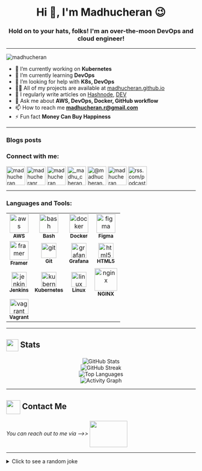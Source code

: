 <h1 align="center">Hi 👋, I'm Madhucheran 😉 </h1>
<h3 align="center">Hold on to your hats, folks! I'm an over-the-moon DevOps and cloud engineer!</h3>
<hr>
<p align="left"> <img src="https://komarev.com/ghpvc/?username=madhucheran&label=Profile%20views&color=0e75b6&style=flat" alt="madhucheran" /> </p>

- 🔭 I’m currently working on **Kubernetes**
- 🌱 I’m currently learning **DevOps**
- 🤝 I’m looking for help with **K8s, DevOps**
- 👨‍💻 All of my projects are available at [madhucheran.github.io](https://madhucheran.github.io)
- 📝 I regularly write articles on [Hashnode](https://hashnode.com/@madhucheran), [DEV](https://dev.to/madhucheran)
- 💬 Ask me about **AWS, DevOps, Docker, GitHub workflow**
- 📫 How to reach me **madhucheran.r@gmail.com**
- ⚡ Fun fact **Money Can Buy Happiness**
<hr>

### Blogs posts
<!-- BLOG-POST-LIST:START -->
<!-- BLOG-POST-LIST:END -->

<h3 align="left">Connect with me:</h3>
<p align="left">
  <a href="https://dev.to/madhucheran" target="blank"><img align="center" src="https://res.cloudinary.com/practicaldev/image/fetch/s--oRJctm5T--/c_limit%2Cf_auto%2Cfl_progressive%2Cq_66%2Cw_880/https://dev-to-uploads.s3.amazonaws.com/i/ow81dc1olanqq6kfefxl.gif" alt="madhucheran" height="50" width="50" /></a>
  <a href="https://twitter.com/madhucheranr" target="blank"><img align="center" src="https://media3.giphy.com/media/v1.Y2lkPTc5MGI3NjExMjc0YTJ0ZjJ2M2tiZHFlMjBnenVidXZpeXBlZTM1M3ZwcTV5aTZlcSZlcD12MV9pbnRlcm5hbF9naWZfYnlfaWQmY3Q9Zw/KDGLRKwIMVXV5XLieP/giphy.webp" alt="madhucheranr" height="50" width="50" /></a>
  <a href="https://linkedin.com/in/madhucheran" target="blank"><img align="center" src="https://i.pinimg.com/originals/de/b4/6f/deb46f02a59e3b3a2aa58fac16290d63.gif" alt="madhucheran" height="50" width="50" /></a>
  <a href="https://instagram.com/_madhu_cheran_" target="blank"><img align="center" src="https://i.pinimg.com/originals/2c/09/4d/2c094d32daf5a9079a09588004319274.gif" alt="_madhu_cheran_" height="50" width="50" /></a>
  <a href="https://medium.com/@madhucheran.r" target="blank"><img align="center" src="https://www.kikkidu.com/wp-content/uploads/2020/10/BeeHome-Animation.gif" alt="@madhucheran.r" height="50" width="50" /></a>
  <a href="https://www.leetcode.com/madhucheran" target="blank"><img align="center" src="https://cdn.iconscout.com/icon/free/png-256/free-leetcode-3550772-2970357.png" alt="madhucheran" height="50" width="50" /></a>
  <a href="https://rss.com/podcasts/madhucheran/" target="blank"><img align="center" src="https://media2.giphy.com/media/v1.Y2lkPTc5MGI3NjExN3JwY3h6bnhuNXY3OXpienhldDBoYTRjYXQ2cnF6ZW9obHc3aHN0NiZlcD12MV9pbnRlcm5hbF9naWZfYnlfaWQmY3Q9cw/bOZ7nMX7aZcjbY0qSP/giphy.webp" alt="rss.com/podcasts/madhucheran/" height="50" width="50" /></a>
</p>
<hr>

<h3 align="left">Languages and Tools:</h3>
<table>
  <tr>
    <td align="center"><a href="https://aws.amazon.com" target="_blank" rel="noreferrer"><img src="https://logos-world.net/wp-content/uploads/2021/08/Amazon-Web-Services-AWS-Logo-700x394.png" alt="aws" width="50" height="50"/><br /><sub><b>AWS</b></sub></a></td>
    <td align="center"><a href="https://www.gnu.org/software/bash/" target="_blank" rel="noreferrer"><img src="https://a0.anyrgb.com/pngimg/158/690/unix-shell-information-architecture-symbol-font-unix-ls-git-bash-command-terminal-cd.png" alt="bash" width="50" height="50"/><br /><sub><b>Bash</b></sub></a></td>
    <td align="center"><a href="https://www.docker.com/" target="_blank" rel="noreferrer"><img src="https://asset.brandfetch.io/id5_eOiB6T/idYqSj1uqj.jpeg" alt="docker" width="50" height="50"/><br /><sub><b>Docker</b></sub></a></td>
    <td align="center"><a href="https://www.figma.com/" target="_blank" rel="noreferrer"><img src="https://i0.wp.com/res.cloudinary.com/ratracegrad/image/upload/v1672179613/Screenshot_2022-12-27_at_5.19.27_PM_h2ncza.png?ssl=1" alt="figma" width="50" height="50"/><br /><sub><b>Figma</b></sub></a></td>
  </tr>
  <tr>
    <td align="center"><a href="https://www.framer.com/" target="_blank" rel="noreferrer"><img src="https://p1.hiclipart.com/preview/188/872/969/macos-app-icons-framer-png-icon.jpg" alt="framer" width="50" height="50"/><br /><sub><b>Framer</b></sub></a></td>
    <td align="center"><a href="https://git-scm.com/" target="_blank" rel="noreferrer"><img src="https://encrypted-tbn0.gstatic.com/images?q=tbn:ANd9GcQV5MFGcGxvHFf3unQTkMq_FlwZZDE_8EBkWA&s" alt="git" width="40" height="40"/><br /><sub><b>Git</b></sub></a></td>
    <td align="center"><a href="https://grafana.com" target="_blank" rel="noreferrer"><img src="https://encrypted-tbn0.gstatic.com/images?q=tbn:ANd9GcRKJjh8ssdoWK0loGcU_B4iKl64EGNwgUEwHA&s" alt="grafana" width="40" height="40"/><br /><sub><b>Grafana</b></sub></a></td>
    <td align="center"><a href="https://www.w3.org/html/" target="_blank" rel="noreferrer"><img src="https://cdn0.iconfinder.com/data/icons/long-shadow-web-icons/512/html-512.png" alt="html5" width="40" height="40"/><br /><sub><b>HTML5</b></sub></a></td>
  </tr>
  <tr>
    <td align="center"><a href="https://www.jenkins.io" target="_blank" rel="noreferrer"><img src="https://ih1.redbubble.net/image.453956200.1706/st,small,507x507-pad,600x600,f8f8f8.u5.webp" alt="jenkins" width="40" height="40"/><br /><sub><b>Jenkins</b></sub></a></td>
    <td align="center"><a href="https://kubernetes.io" target="_blank" rel="noreferrer"><img src="https://upload.wikimedia.org/wikipedia/commons/thumb/3/39/Kubernetes_logo_without_workmark.svg/1055px-Kubernetes_logo_without_workmark.svg.png" alt="kubernetes" width="40" height="40"/><br /><sub><b>Kubernetes</b></sub></a></td>
    <td align="center"><a href="https://www.linux.org/" target="_blank" rel="noreferrer"><img src="https://upload.wikimedia.org/wikipedia/commons/thumb/f/f1/Icons8_flat_linux.svg/768px-Icons8_flat_linux.svg.png" alt="linux" width="40" height="40"/><br /><sub><b>Linux</b></sub></a></td>
    <td align="center"><a href="https://www.nginx.com" target="_blank" rel="noreferrer"><img src="https://cdn.iconscout.com/icon/free/png-256/free-nginx-226030.png?f=webp" alt="nginx" width="60" height="60"/><br /><sub><b>NGINX</b></sub></a></td>
  </tr>
  <tr>
    <td align="center"><a href="https://www.vagrantup.com/" target="_blank" rel="noreferrer"><img src="https://e7.pngegg.com/pngimages/489/753/png-clipart-vagrant-logo-vagrant-logo-icons-logos-emojis-tech-companies.png" alt="vagrant" width="50" height="40"/><br /><sub><b>Vagrant</b></sub></a></td>
  </tr>
</table>
<hr>

<summary><h2><img align="center" src="https://github.com/[madhucheran]/[madhucheran]/blob/main/icons/stats.gif" width="32"/> Stats</h2></summary>
<div align="center">
  <img src="https://github-readme-stats.vercel.app/api?username=madhucheran&theme=midnight-purple&hide_border=false&include_all_commits=true&count_private=false" alt="GitHub Stats" /><br/>
  <img src="https://github-readme-streak-stats.herokuapp.com/?user=madhucheran&theme=midnight-purple&hide_border=false" alt="GitHub Streak" /><br/>
  <img src="https://github-readme-stats.vercel.app/api/top-langs/?username=madhucheran&theme=midnight-purple&hide_border=false&include_all_commits=true&count_private=false&layout=compact" alt="Top Languages" /><br/>
  <img src="https://github-readme-activity-graph.vercel.app/graph?username=madhucheran&theme=nord" alt="Activity Graph" />
</div>
<hr>

<summary><h2> <img align="center" src="https://cdn.dribbble.com/users/2113992/screenshots/14510264/media/37a62d305ca45e21f00f40adc9016b36.gif" width="37"/> Contact Me</h2></summary>
<p>
  <i>You can reach out to me via -->> </i>
  <a href="mailto:madhucheran.r@gmail.com">
    <img align="center" src="https://cdn.dribbble.com/users/3497212/screenshots/11476810/media/c18175dc05724f0c933fa8f49b2ff875.gif" width="100" height="70"/>
  </a>
</p>
<hr>
<details>
  <summary>Click to see a random joke</summary>
  <div align="center">
    ![Jokes Card](https://readme-jokes.vercel.app/api?theme=halloween)
  </div>
</details>
